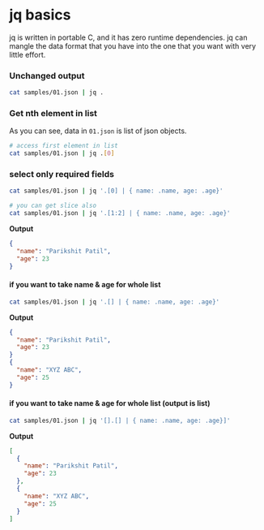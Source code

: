 # jq basics

jq is written in portable C, and it has zero runtime dependencies. jq can mangle the data format that you have into the one that you want with very little effort.

### Unchanged output

```sh
cat samples/01.json | jq .
```

### Get nth element in list

As you can see, data in `01.json` is list of json objects.

```sh
# access first element in list
cat samples/01.json | jq .[0]
```

### select only required fields

```sh
cat samples/01.json | jq '.[0] | { name: .name, age: .age}'

# you can get slice also
cat samples/01.json | jq '.[1:2] | { name: .name, age: .age}'
```

**Output**

```json
{
  "name": "Parikshit Patil",
  "age": 23
}
```

#### if you want to take name & age for whole list

```sh
cat samples/01.json | jq '.[] | { name: .name, age: .age}'
```

**Output**

```json
{
  "name": "Parikshit Patil",
  "age": 23
}
{
  "name": "XYZ ABC",
  "age": 25
}
```

#### if you want to take name & age for whole list (output is list)

```sh
cat samples/01.json | jq '[].[] | { name: .name, age: .age}]'
```

**Output**

```json
[
  {
    "name": "Parikshit Patil",
    "age": 23
  },
  {
    "name": "XYZ ABC",
    "age": 25
  }
]
```

